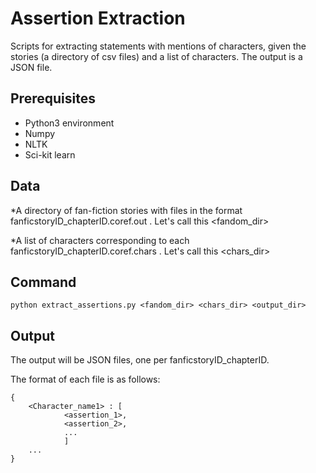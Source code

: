 # Assertion Extraction

Scripts for extracting statements with mentions of characters, given the stories (a directory of csv files) and a list of characters. The output is a JSON file.

## Prerequisites

* Python3 environment
* Numpy
* NLTK
* Sci-kit learn


## Data
*A directory of fan-fiction stories with files in the format fanficstoryID\_chapterID.coref.out .
Let's call this \<fandom_dir>

*A list of characters corresponding to each fanficstoryID\_chapterID.coref.chars . Let's call this \<chars_dir> 

## Command

	python extract_assertions.py <fandom_dir> <chars_dir> <output_dir>
	

## Output
The output will be JSON files, one per fanficstoryID_chapterID.

The format of each file is as follows:
	
	{
		<Character_name1> : [
				<assertion_1>,
				<assertion_2>,
				...
				]
		...
	}

